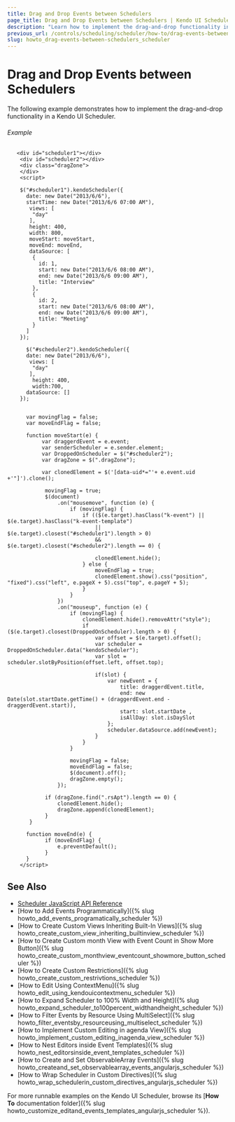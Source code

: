 ```yaml
---
title: Drag and Drop Events between Schedulers
page_title: Drag and Drop Events between Schedulers | Kendo UI Scheduler
description: "Learn how to implement the drag-and-drop functionality in a Kendo UI Scheduler widget."
previous_url: /controls/scheduling/scheduler/how-to/drag-events-between-schedulers
slug: howto_drag-events-between-schedulers_scheduler
---
```


# Drag and Drop Events between Schedulers

The following example demonstrates how to implement the drag-and-drop functionality in a Kendo UI Scheduler.

###### Example

```dojo
   <div id="scheduler1"></div>
    <div id="scheduler2"></div>
    <div class="dragZone">
    </div>
    <script>

    $("#scheduler1").kendoScheduler({
      date: new Date("2013/6/6"),
      startTime: new Date("2013/6/6 07:00 AM"),
       views: [
        "day"
       ],
       height: 400,
       width: 800,
       moveStart: moveStart,
       moveEnd: moveEnd,
       dataSource: [
        {
          id: 1,
          start: new Date("2013/6/6 08:00 AM"),
          end: new Date("2013/6/6 09:00 AM"),
          title: "Interview"
        },
        {
          id: 2,
          start: new Date("2013/6/6 08:00 AM"),
          end: new Date("2013/6/6 09:00 AM"),
          title: "Meeting"
        }
      ]
    });

      $("#scheduler2").kendoScheduler({
      date: new Date("2013/6/6"),
       views: [
        "day"
       ],
        height: 400,
        width:700,
      dataSource: []
    });


      var movingFlag = false;
      var moveEndFlag = false;

      function moveStart(e) {
           var draggerdEvent = e.event;
           var senderScheduler = e.sender.element;
           var DroppedOnScheduler = $("#scheduler2");
           var dragZone = $(".dragZone");

           var clonedElement = $('[data-uid*="'+ e.event.uid +'"]').clone();

            movingFlag = true;
            $(document)
                .on("mousemove", function (e) {
                    if (movingFlag) {
                        if (($(e.target).hasClass("k-event") || $(e.target).hasClass("k-event-template")
                            || $(e.target).closest("#scheduler1").length > 0)
                            && $(e.target).closest("#scheduler2").length == 0) {

                            clonedElement.hide();
                        } else {
                            moveEndFlag = true;
                            clonedElement.show().css("position", "fixed").css("left", e.pageX + 5).css("top", e.pageY + 5);
                        }
                    }
                })
                .on("mouseup", function (e) {
                    if (movingFlag) {
                        clonedElement.hide().removeAttr("style");
                        if ($(e.target).closest(DroppedOnScheduler).length > 0) {
                            var offset = $(e.target).offset();
                            var scheduler = DroppedOnScheduler.data("kendoScheduler");
                            var slot = scheduler.slotByPosition(offset.left, offset.top);

                            if(slot) {
                                var newEvent = {
                                    title: draggerdEvent.title,
                                    end: new Date(slot.startDate.getTime() + (draggerdEvent.end - draggerdEvent.start)),
                                    start: slot.startDate ,
                                    isAllDay: slot.isDaySlot
                                };
                                scheduler.dataSource.add(newEvent);
                            }
                        }
                    }

                    movingFlag = false;
                    moveEndFlag = false;
                    $(document).off();
                    dragZone.empty();
                });

            if (dragZone.find(".rsApt").length == 0) {
                clonedElement.hide();
                dragZone.append(clonedElement);
            }
       }

      function moveEnd(e) {
            if (moveEndFlag) {
                e.preventDefault();
            }
      }
    </script>

```

## See Also

* [Scheduler JavaScript API Reference](/api/javascript/ui/scheduler)
* [How to Add Events Programmatically]({% slug howto_add_events_programatically_scheduler %})
* [How to Create Custom Views Inheriting Built-In Views]({% slug howto_create_custom_view_inheriting_builtinview_scheduler %})
* [How to Create Custom month View with Event Count in Show More Button]({% slug howto_create_custom_monthview_eventcount_showmore_button_scheduler %})
* [How to Create Custom Restrictions]({% slug howto_create_custom_restrivtions_scheduler %})
* [How to Edit Using ContextMenu]({% slug howto_edit_using_kendouicontextmenu_scheduler %})
* [How to Expand Scheduler to 100% Width and Height]({% slug howto_expand_scheduler_to100percent_widthandheight_scheduler %})
* [How to Filter Events by Resource Using MultiSelect]({% slug howto_filter_eventsby_resourceusing_multiselect_scheduler %})
* [How to Implement Custom Editing in agenda View]({% slug howto_implement_custom_editing_inagenda_view_scheduler %})
* [How to Nest Editors inside Event Templates]({% slug howto_nest_editorsinside_event_templates_scheduler %})
* [How to Create and Set ObservableArray Events]({% slug howto_createand_set_observablearray_events_angularjs_scheduler %})
* [How to Wrap Scheduler in Custom Directives]({% slug howto_wrap_schedulerin_custom_directives_angularjs_scheduler %})

For more runnable examples on the Kendo UI Scheduler, browse its [**How To** documentation folder]({% slug howto_customize_editand_events_templates_angularjs_scheduler %}).
